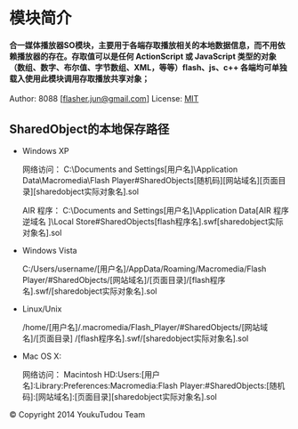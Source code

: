 # 模块简介
#### 合一媒体播放器SO模块，主要用于各端存取播放相关的本地数据信息，而不用依赖播放器的存在。存取值可以是任何 ActionScript 或 JavaScript 类型的对象（数组、数字、布尔值、字节数组、XML，等等）flash、js、c++ 各端均可单独载入使用此模块调用存取播放共享对象；

Author: 8088 [flasher.jun@gmail.com]
License: [MIT](http://opensource.org/licenses/MIT) 

## SharedObject的本地保存路径

* Windows XP

	网络访问： C:\Documents and Settings\[用户名]\Application Data\Macromedia\Flash Player\#SharedObjects\[随机码]\[网站域名]\[页面目录]\[sharedobject实际对象名].sol

	AIR 程序： C:\Documents and Settings\[用户名]\Application Data\[AIR 程序逆域名 ]\Local Store\#SharedObjects\[flash程序名].swf\[sharedobject实际对象名].sol

* Windows Vista

	C:/Users/username/[用户名]/AppData/Roaming/Macromedia/Flash Player/#SharedObjects/[网站域名]/[页面目录]/[flash程序名].swf/[sharedobject实际对象名].sol

* Linux/Unix

	/home/[用户名]/.macromedia/Flash_Player/#SharedObjects/[网站域名]/[页面目录] /[flash程序名].swf/[sharedobject实际对象名].sol

* Mac OS X:

	网络访问： Macintosh HD:Users:[用户名]:Library:Preferences:Macromedia:Flash Player:#SharedObjects:[随机码]:[网站域名]:[页面目录]\[sharedobject实际对象名].sol


&copy; Copyright 2014 YoukuTudou Team
